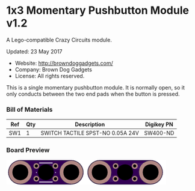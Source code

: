 <!--- start title --->
# 1x3 Momentary Pushbutton Module v1.2
A Lego-compatible Crazy Circuits module.

Updated: 23 May 2017
- Website: http://browndoggadgets.com/
- Company: Brown Dog Gadgets
- License: All rights reserved.

<!--- end title --->
This is a single momentary pushbutton module. It is normally open, so it only conducts between the two end pads when the button is pressed. 

<!--- bom start --->
### Bill of Materials

|Ref|Qty|Description|Digikey PN|
|---|---|-----------|------|
|SW1|1|SWITCH TACTILE SPST-NO 0.05A 24V|SW400-ND|


<!--- bom end --->
### Board Preview 

![Gerber Preview](preview.png)

